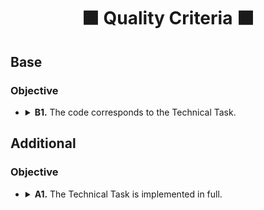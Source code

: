 <h1 align="center">
  🟧 Quality Criteria ⬛️
</h1>

## Base

### Objective

-
  <details>
    <summary>
      <b>B1.</b> The code corresponds to the Technical Task.
    </summary>
    All the mandatory tasks of the TT have been fulfilled.
  </details>

## Additional

### Objective

-
  <details>
    <summary>
       <b>A1.</b> The Technical Task is implemented in full.
    </summary>
    All mandatory and optional tasks of the TT have been fulfilled.
  </details>
